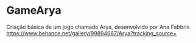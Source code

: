 # GameArya
Criação básica de um jogo chamado Arya, desenvolvido por Ana Fabbris https://www.behance.net/gallery/99894667/Arya?tracking_source=
